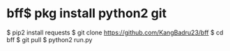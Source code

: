 # bff$ pkg install python2 git
$ pip2 install requests
$ git clone https://github.com/KangBadru23/bff
$ cd bff
$ git pull
$ python2 run.py
